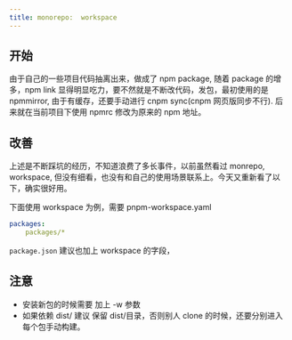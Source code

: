 ```yaml
---
title: monorepo:  workspace
---
```


## 开始

由于自己的一些项目代码抽离出来，做成了 npm package, 随着 package 的增多，npm link 显得明显吃力，要不然就是不断改代码，发包，最初使用的是 npmmirror, 由于有缓存，还要手动进行 cnpm sync(cnpm 网页版同步不行). 后来就在当前项目下使用 npmrc 修改为原来的 npm 地址。

## 改善

上述是不断踩坑的经历，不知道浪费了多长事件，以前虽然看过 monrepo, workspace, 但没有细看，也没有和自己的使用场景联系上。今天又重新看了以下，确实很好用。

下面使用 workspace 为例，需要 pnpm-workspace.yaml

```yaml
packages:
	packages/*
```

`package.json` 建议也加上 workspace 的字段，

## 注意

- 安装新包的时候需要 加上 -w 参数
- 如果依赖 dist/ 建议 保留 dist/目录，否则别人 clone 的时候，还要分别进入每个包手动构建。
